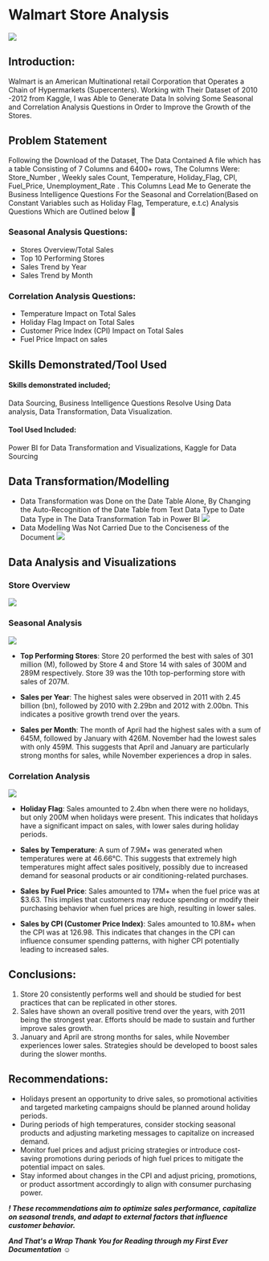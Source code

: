# Walmart Store Analysis
![](Walmart_intro.jpeg)
## Introduction: 
Walmart is an American Multinational retail Corporation that Operates a Chain of Hypermarkets (Supercenters). Working with Their Dataset of 2010 -2012 from Kaggle, I was Able to Generate Data In solving Some Seasonal and Correlation Analysis Questions in Order to Improve the Growth of the Stores.

## Problem Statement
Following the Download of the Dataset, The Data Contained A file which has a table Consisting of 7 Columns and 6400+ rows, The Columns Were: Store_Number , Weekly sales Count, Temperature, Holiday_Flag, CPI, Fuel_Price, Unemployment_Rate . This Columns Lead Me to Generate the Business Intelligence Questions For the Seasonal and Correlation(Based on Constant Variables such as Holiday Flag, Temperature, e.t.c) Analysis Questions Which are Outlined below 🧐
### Seasonal Analysis Questions:
- Stores Overview/Total Sales
- Top 10 Performing Stores
- Sales Trend by Year
- Sales Trend by Month
### Correlation Analysis Questions:
- Temperature Impact on Total Sales
- Holiday Flag Impact on Total Sales
- Customer Price Index (CPI) Impact on Total Sales
- Fuel Price Impact on sales

## Skills Demonstrated/Tool Used
#### Skills demonstrated included; 
Data Sourcing, Business Intelligence Questions Resolve Using Data analysis, Data Transformation, Data Visualization. 
#### Tool Used Included:
Power BI for Data Transformation and Visualizations, Kaggle for Data Sourcing
## Data Transformation/Modelling
- Data Transformation was Done on the Date Table Alone, By Changing the Auto-Recognition of the Date Table from Text Data Type to Date Data Type in The Data Transformation Tab in Power BI 
![](Power_Query.png)
- Data Modelling Was Not Carried Due to the Conciseness of the Document
 ![](Data_Model.png)

## Data Analysis and Visualizations
### Store Overview
![](Store_Overview.png)
### Seasonal Analysis 
![](Seasonal_Analysis.png)
- **Top Performing Stores**: Store 20 performed the best with sales of 301 million (M), followed by Store 4 and Store 14 with sales of 300M and 289M respectively. Store 39 was the 10th top-performing store with sales of 207M.

- **Sales per Year**: The highest sales were observed in 2011 with 2.45 billion (bn), followed by 2010 with 2.29bn and 2012 with 2.00bn. This indicates a positive growth trend over the years.

- **Sales per Month**: The month of April had the highest sales with a sum of 645M, followed by January with 426M. November had the lowest sales with only 459M. This suggests that April and January are particularly strong months for sales, while November experiences a drop in sales.
  
### Correlation Analysis
![](Correlation_Analysis.png)
-  **Holiday Flag**: Sales amounted to 2.4bn when there were no holidays, but only 200M when holidays were present. This indicates that holidays have a significant impact on sales, with lower sales during holiday periods.

- **Sales by Temperature**: A sum of 7.9M+ was generated when temperatures were at 46.66°C. This suggests that extremely high temperatures might affect sales positively, possibly due to increased demand for seasonal products or air conditioning-related purchases.

- **Sales by Fuel Price**: Sales amounted to 17M+ when the fuel price was at $3.63. This implies that customers may reduce spending or modify their purchasing behavior when fuel prices are high, resulting in lower sales.

-  **Sales by CPI (Customer Price Index)**: Sales amounted to 10.8M+ when the CPI was at 126.98. This indicates that changes in the CPI can influence consumer spending patterns, with higher CPI potentially leading to increased sales.

## Conclusions:

1. Store 20 consistently performs well and should be studied for best practices that can be replicated in other stores.
2.  Sales have shown an overall positive trend over the years, with 2011 being the strongest year. Efforts should be made to sustain and further improve sales growth.
3.  January and April are strong months for sales, while November experiences lower sales. Strategies should be developed to boost sales during the slower months.

## Recommendations:

-  Holidays present an opportunity to drive sales, so promotional activities and targeted marketing campaigns should be planned around holiday periods.
-  During periods of high temperatures, consider stocking seasonal products and adjusting marketing messages to capitalize on increased demand.
-  Monitor fuel prices and adjust pricing strategies or introduce cost-saving promotions during periods of high fuel prices to mitigate the potential impact on sales.
-  Stay informed about changes in the CPI and adjust pricing, promotions, or product assortment accordingly to align with consumer purchasing power.

**_! These recommendations aim to optimize sales performance, capitalize on seasonal trends, and adapt to external factors that influence customer behavior._**

**_And That's a Wrap Thank You for Reading through my First Ever Documentation_** ☺️


